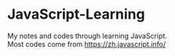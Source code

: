 # JavaScript-Learning
My notes and codes through learning JavaScript. <br>
Most codes come from https://zh.javascript.info/
